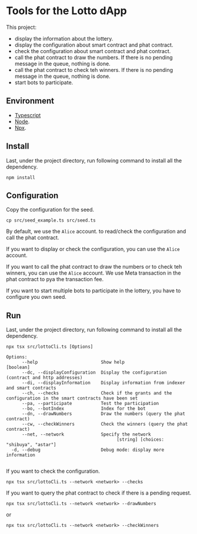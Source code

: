 # Tools for the Lotto dApp

This project:
- display the information about the lottery.
- display the configuration about smart contract and phat contract.
- check the configuration about smart contract and phat contract.
- call the phat contract to draw the numbers. If there is no pending message in the queue, nothing is done.
- call the phat contract to check teh winners. If there is no pending message in the queue, nothing is done.
- start bots to participate.


## Environment

- [Typescript](https://www.typescriptlang.org/)
- [Node](https://nodejs.org/en/).
- [Npx](https://www.npmjs.com/package/npx/).

## Install 

Last, under the project directory, run following command to install all the dependency.

```
npm install
```

## Configuration

Copy the configuration for the seed.

```
cp src/seed_example.ts src/seed.ts 
```
By default, we use the `Alice` account. to read/check the configuration and call the phat contract.

If you want to display or check the configuration, you can use the `Alice` account.

If you want to call the phat contract to draw the numbers or to check teh winners, you can use the `Alice` account. We use Meta transaction in the phat contract to pya the transaction fee. 

If you want to start multiple bots to participate in the lottery, you have to configure you own seed.

## Run

Last, under the project directory, run following command to install all the dependency.

```
npx tsx src/lottoCli.ts [Options]
```

```
Options:
      --help                        Show help                          [boolean]
      --dc, --displayConfiguration  Display the configuration (contract and http addresses)
      --di, --displayInformation    Display information from indexer and smart contracts
      --ch, --checks                Check if the grants and the configuration in the smart contracts have been set
      --pa, --participate           Test the participation
      --bo, --botIndex              Index for the bot
      --dn, --drawNumbers           Draw the numbers (query the phat contract)
      --cw, --checkWinners          Check the winners (query the phat contract)
      --net, --network              Specify the network
                                          [string] [choices: "shibuya", "astar"]
  -d, --debug                       Debug mode: display more information
                 
```

If you want to check the configuration.

```
npx tsx src/lottoCli.ts --network <network> --checks 
```

If you want to query the phat contract to check if there is a pending request.

```
npx tsx src/lottoCli.ts --network <network> --drawNumbers 
```
or

```
npx tsx src/lottoCli.ts --network <network> --checkWinners 
```
